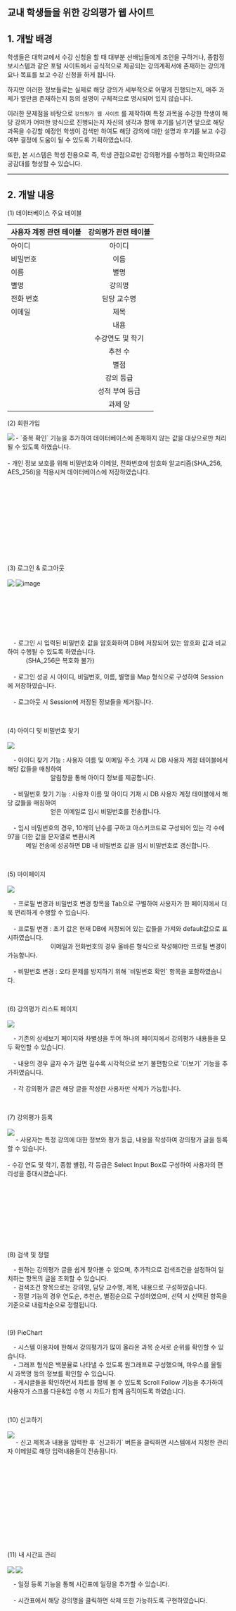 <h2> 교내 학생들을 위한 강의평가 웹 사이트 </h2>

## 1. 개발 배경
학생들은 대학교에서 수강 신청을 할 때 대부분 선배님들에게 조언을 구하거나, 종합정보시스템과 같은 포털 사이트에서 공식적으로 제공되는 강의계획서에 존재하는 강의개요나 목표를 보고 수강 신청을 하게 됩니다.  
  
하지만 이러한 정보들로는 실제로 해당 강의가 세부적으로 어떻게 진행되는지, 매주 과제가 얼만큼 존재하는지 등의 설명이 구체적으로 명시되어 있지 않습니다.  
  
이러한 문제점을 바탕으로 `강의평가 웹 사이트` 를 제작하여 특정 과목을 수강한 학생이 해당 강의가 어떠한 방식으로 진행되는지 자신의 생각과 함께 후기를 남기면 앞으로 해당 과목을 수강할 예정인 학생이 검색만 하여도 해당 강의에 대한 설명과 후기를 보고 수강 여부 결정에 도움이 될 수 있도록 기획하였습니다.  
  
또한, 본 시스템은 학생 전용으로 즉, 학생 관점으로만 강의평가를 수행하고 확인하므로 공감대를 형성할 수 있습니다.

---------------------

## 2. 개발 내용
(1) 데이터베이스 주요 테이블  
      
| 사용자 계정 관련 테이블 | 강의평가 관련 테이블 |
|:--------|:--------:|
| 아이디 | 아이디 
| 비밀번호 | 이름
| 이름 | 별명
| 별명 | 강의명
| 전화 번호 | 담당 교수명
| 이메일 | 제목
| | 내용
| | 수강연도 및 학기
| | 추천 수
| | 별점
| | 강의 등급
| | 성적 부여 등급
| | 과제 양


(2) 회원가입

<img src="https://user-images.githubusercontent.com/54324782/164344826-da046521-4965-4521-acd6-576670b023b2.png" align="left">
<p align="left">
  - `중복 확인` 기능을 추가하여 데이터베이스에 존재하지 않는 값을 대상으로만 처리될 수 있도록 하였습니다.
  <br/><br/>
  - 개인 정보 보호를 위해 비밀번호와 이메일, 전화번호에 암호화 알고리즘(SHA_256, AES_256)을 적용시켜 데이터베이스에 저장하였습니다.
</p>  
<br><br><br><br><br><br><br><br><br><br>


(3) 로그인 & 로그아웃
<br><br>
<img src="https://user-images.githubusercontent.com/54324782/164346544-68bbb522-532b-4e65-95bb-39678c53dfec.png" align="left">
![image](https://user-images.githubusercontent.com/54324782/164889355-49fca84d-9cc5-44d5-b9f6-a9a9b4b583e4.png)
<br><br><br><br><br><br><br>
<p>
  &emsp;- 로그인 시 입력된 비밀번호 값을 암호화하여 DB에 저장되어 있는 암호화 값과 비교하여 수행될 수 있도록 하였습니다. <br> 
  &emsp;&emsp;&emsp;(SHA_256은 복호화 불가)
  <br><br>
  &emsp;- 로그인 성공 시 아이디, 비밀번호, 이름, 별명을 Map 형식으로 구성하여 Session에 저장하였습니다.
  <br><br>
  &emsp;- 로그아웃 시 Session에 저장된 정보들을 제거됩니다.  
</p>
<br>


(4) 아이디 및 비밀번호 찾기
<br><br>
<img src="https://user-images.githubusercontent.com/54324782/164890075-3c3c9f19-3b55-42ac-abc3-5ccce68091ed.jpg">

<p>
  &emsp;- 아이디 찾기 기능 : 사용자 이름 및 이메일 주소 기재 시 DB 사용자 계정 테이블에서 해당 값들을 매칭하여 <br>
  &emsp;&emsp;&emsp;&emsp;&emsp;&emsp;&emsp;알림창을 통해 아이디 정보를 제공합니다.
  <br><br>
  &emsp;- 비밀번호 찾기 기능 : 사용자 이름 및 아이디 기재 시 DB 사용자 계정 테이블에서 해당 값들을 매칭하여 <br>
  &emsp;&emsp;&emsp;&emsp;&emsp;&emsp;&emsp;얻은 이메일로 임시 비밀번호를 전송합니다.
  <br><br>
  &emsp;- 임시 비밀번호의 경우, 10개의 난수를 구하고 아스키코드로 구성되어 있는 각 수에 97을 더한 값을 문자열로 변환시켜 <br>
  &emsp;&emsp;&emsp;메일 전송에 성공하면 DB 내 비밀번호 값을 임시 비밀번호로 갱신합니다.  
</p>
<br>


(5) 마이페이지
<br><br>
<img src="https://user-images.githubusercontent.com/54324782/164890185-8fbea047-5a8f-4f2c-9293-ef12373504fb.jpg">

<p>
  &emsp;- 프로필 변경과 비밀번호 변경 항목을 Tab으로 구별하여 사용자가 한 페이지에서 더욱 편리하게 수행할 수 있습니다.
  <br><br>
  &emsp;- 프로필 변경 : 초기 값은 현재 DB에 저장되어 있는 값들을 가져와 default값으로 표시하였습니다.  <br>
  &emsp;&emsp;&emsp;&emsp;&emsp;&emsp;&emsp;이메일과 전화번호의 경우 올바른 형식으로 작성해야만 프로필 변경이 가능합니다.
  <br><br>
  &emsp;- 비밀번호 변경 : 오타 문제를 방지하기 위해 `비밀번호 확인` 항목을 포함하였습니다.  
</p>
<br>


(6) 강의평가 리스트 페이지
<br><br>
<img src="https://user-images.githubusercontent.com/54324782/164890379-7bdcde12-78f8-450f-9cda-3bc8a63aacff.png">

<p>
  &emsp;- 기존의 상세보기 페이지와 차별성을 두어 하나의 페이지에서 강의평가 내용들을 모두 확인할 수 있습니다.
  <br><br>
  &emsp;- 내용의 경우 글자 수가 길면 길수록 시각적으로 보기 불편함으로 `더보기` 기능을 추가하였습니다.
  <br><br>
  &emsp;- 각 강의평가 글은 해당 글을 작성한 사용자만 삭제가 가능합니다.  
</p>
<br>


(7) 강의평가 등록
<br><br>
<img src="https://user-images.githubusercontent.com/54324782/164890554-d34bc2a6-a7c6-4454-8dfb-bcc3928c8f29.png" align="left">

<p>
  - 사용자는 특정 강의에 대한 정보와 평가 등급, 내용을 작성하여 강의평가 글을 등록할 수 있습니다.
  <br/><br/>
  - 수강 연도 및 학기, 종합 별점, 각 등급은 Select Input Box로 구성하여 사용자의 편리성을 증대시켰습니다.
</p>  
<br><br><br><br><br><br><br><br>


(8) 검색 및 정렬
<p>
  &emsp;- 원하는 강의평가 글을 쉽게 찾아볼 수 있으며, 추가적으로 검색조건을 설정하여 일치하는 항목의 글을 조회할 수 있습니다.
  <br>
  &emsp;- 검색조건 항목으로는 강의명, 담당 교수명, 제목, 내용으로 구성하였습니다.
  <br>
  &emsp;- 정렬 기능의 경우 연도순, 추천순, 별점순으로 구성하였으며, 선택 시 선택된 항목을 기준으로 내림차순으로 정렬됩니다. 
</p>
<br>

(9) PieChart
<p>
  &emsp;- 시스템 이용자에 한해서 강의평가가 많이 올라온 과목 순서로 순위를 확인할 수 있습니다.
  <br>
  &emsp;- 그래프 형식은 백분율로 나타낼 수 있도록 원그래프로 구성했으며, 마우스를 올릴 시 과목명 등의 정보를 확인할 수 있습니다.
  <br>
  &emsp;- 게시글들을 확인하면서 차트를 함께 볼 수 있도록 Scroll Follow 기능을 추가하여 사용자가 스크롤 다운&업 수행 시 차트가 함께 움직이도록 하였습니다.
</p>
<br>


(10) 신고하기
<br><br>
<img src="https://user-images.githubusercontent.com/54324782/164890991-d75b682a-22ac-428f-ad4f-391a4b5f1fdb.png" align="left">

<p>
  - 신고 제목과 내용을 입력한 후 `신고하기` 버튼을 클릭하면 시스템에서 지정한 관리자 이메일로 해당 입력내용들이 전송됩니다.
</p>
<br><br><br><br><br><br><br><br><br><br><br>


(11) 내 시간표 관리
<br><br>
<img src="https://user-images.githubusercontent.com/54324782/164891117-0d0ac127-1f6e-4e45-8741-c48b5822ee6d.png" align="left">
<img src="https://user-images.githubusercontent.com/54324782/164891125-71832ac6-57e5-4a06-ae6b-b142d097fa5c.png">

<p>
  &emsp;- 일정 등록 기능을 통해 시간표에 일정을 추가할 수 있습니다.
  <br><br>
  &emsp;- 시간표에서 해당 강의명을 클릭하면 삭제 또한 가능하도록 구현하였습니다.
</p>
<br>
